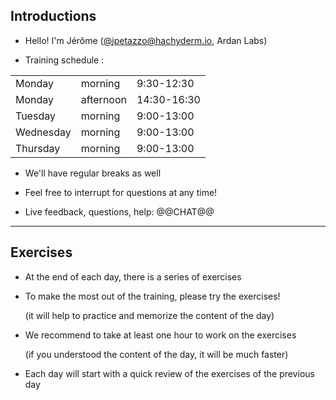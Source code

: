 ## Introductions

- Hello! I'm Jérôme ([@jpetazzo@hachyderm.io], Ardan Labs)

- Training schedule :

|           |           |             |
|-----------|-----------|-------------|
| Monday    | morning   | 9:30-12:30  |
| Monday    | afternoon | 14:30-16:30 |
| Tuesday   | morning   | 9:00-13:00  |
| Wednesday | morning   | 9:00-13:00  |
| Thursday  | morning   | 9:00-13:00  |

- We'll have regular breaks as well

- Feel free to interrupt for questions at any time!

- Live feedback, questions, help: @@CHAT@@

[@alexbuisine]: https://twitter.com/alexbuisine
[EphemeraSearch]: https://ephemerasearch.com/
[@jpetazzo]: https://twitter.com/jpetazzo
[@jpetazzo@hachyderm.io]: https://hachyderm.io/@jpetazzo
[@s0ulshake]: https://twitter.com/s0ulshake
[Quantgene]: https://www.quantgene.com/

---

## Exercises

- At the end of each day, there is a series of exercises

- To make the most out of the training, please try the exercises!

  (it will help to practice and memorize the content of the day)

- We recommend to take at least one hour to work on the exercises

  (if you understood the content of the day, it will be much faster)

- Each day will start with a quick review of the exercises of the previous day
